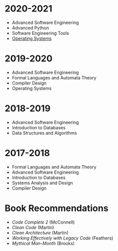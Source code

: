 # 2020-2021

* Advanced Software Engineering
* Advanced Python
* Software Engineering Tools
* [Operating Systems](courses/os)


# 2019-2020

* Advanced Software Engineering
* Formal Languages and Automata Theory
* Compiler Design
* Operating Systems

# 2018-2019

* Advanced Software Engineering
* Introduction to Databases
* Data Structures and Algorithms

# 2017-2018

* Formal Languages and Automata Theory
* Advanced Software Engineering
* Introduction to Databases
* Systems Analysis and Design
* Compiler Design


# Book Recommendations


* _Code Complete 2_ (McConnell)
* _Clean Code_ (Martin)
* _Clean Architecture_ (Martin)
* _Working Effectively with Legacy Code_ (Feathers)
* _Mythical Man-Month_ (Brooks)

